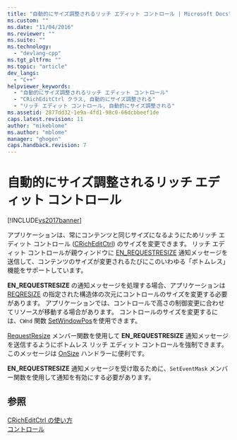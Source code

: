 ```yaml
---
title: "自動的にサイズ調整されるリッチ エディット コントロール | Microsoft Docs"
ms.custom: ""
ms.date: "11/04/2016"
ms.reviewer: ""
ms.suite: ""
ms.technology: 
  - "devlang-cpp"
ms.tgt_pltfrm: ""
ms.topic: "article"
dev_langs: 
  - "C++"
helpviewer_keywords: 
  - "自動的にサイズ調整されるリッチ エディット コントロール"
  - "CRichEditCtrl クラス, 自動的にサイズ調整される"
  - "リッチ エディット コントロール, 自動的にサイズ調整される"
ms.assetid: 2877dd32-1e9a-4fd1-98c0-66dcbbeef1de
caps.latest.revision: 11
author: "mikeblome"
ms.author: "mblome"
manager: "ghogen"
caps.handback.revision: 7
---
```

# 自動的にサイズ調整されるリッチ エディット コントロール
[!INCLUDE[vs2017banner](../assembler/inline/includes/vs2017banner.md)]

アプリケーションは、常にコンテンツと同じサイズになるようにためリッチ エディット コントロール \([CRichEditCtrl](../Topic/CRichEditCtrl%20Class.md)\) のサイズを変更できます。  リッチ エディット コントロールが親ウィンドウに [EN\_REQUESTRESIZE](http://msdn.microsoft.com/library/windows/desktop/bb787983) 通知メッセージを送信して、コンテンツのサイズが変更されるたびにこのいわゆる「ボトムレス」機能をサポートしています。  
  
 **EN\_REQUESTRESIZE** の通知メッセージを処理する場合、アプリケーションは [REQRESIZE](http://msdn.microsoft.com/library/windows/desktop/bb787950) の指定された構造体の次元にコントロールのサイズを変更する必要があります。  アプリケーションでは、コントロールで高さの制御変更に合わせてリソースが移動する場合があります。  コントロールのサイズを変更するには、`CWnd` 関数 [SetWindowPos](../Topic/CWnd::SetWindowPos.md)を使用できます。  
  
 [RequestResize](../Topic/CRichEditCtrl::RequestResize.md) メンバー関数を使用して **EN\_REQUESTRESIZE** 通知メッセージを送信するようにボトムレス リッチ エディット コントロールを強制できます。  このメッセージは [OnSize](../Topic/CWnd::OnSize.md) ハンドラーに便利です。  
  
 **EN\_REQUESTRESIZE** 通知メッセージを受け取るために、`SetEventMask` メンバー関数を使用して通知を有効にする必要があります。  
  
## 参照  
 [CRichEditCtrl の使い方](../mfc/using-cricheditctrl.md)   
 [コントロール](../mfc/controls-mfc.md)